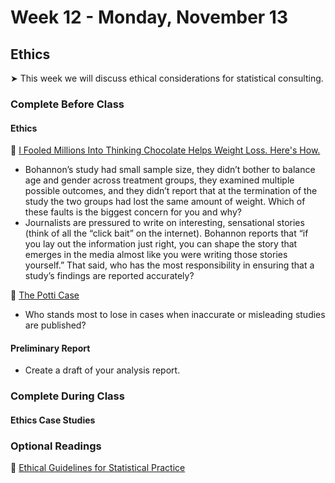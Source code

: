 # Week 12 - Monday, November 13

##  Ethics

&#x27A4; This week we will discuss ethical considerations for statistical consulting.

### Complete Before Class

#### Ethics

📖 [I Fooled Millions Into Thinking Chocolate Helps Weight Loss. Here's How.](https://gizmodo.com/i-fooled-millions-into-thinking-chocolate-helps-weight-1707251800)<br />  

* Bohannon’s study had small sample size, they didn’t bother to balance age and gender across treatment groups, they examined multiple possible outcomes, and they didn’t report that at the termination of the study the two groups had lost the same amount of weight. Which of these faults is the biggest concern for you and why?
* Journalists are pressured to write on interesting, sensational stories (think of all the “click bait” on the internet). Bohannon reports that “if you lay out the information just right, you can shape the story that emerges in the media almost like you were writing those stories yourself.” That said, who has the most responsibility in ensuring that a study’s findings are reported accurately?

🎥 [The Potti Case](https://www.youtube.com/watch?v=W5sZTNPMQRM)
* Who stands most to lose in cases when inaccurate or misleading studies are published?

#### Preliminary Report

* Create a draft of your analysis report.


### Complete During Class

#### Ethics Case Studies

### Optional Readings

📖 [Ethical Guidelines for Statistical Practice](https://www.amstat.org/your-career/ethical-guidelines-for-statistical-practice)